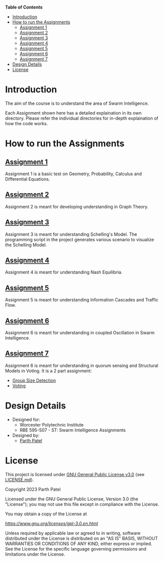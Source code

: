 **Table of Contents**

<!-- TOC -->

- [Introduction](#introduction)
- [How to run the Assignments](#how-to-run-the-assignments)
    - [Assignment 1](#assignment-1)
    - [Assignment 2](#assignment-2)
    - [Assignment 3](#assignment-3)
    - [Assignment 4](#assignment-4)
    - [Assignment 5](#assignment-5)
    - [Assignment 6](#assignment-6)
    - [Assignment 7](#assignment-7)
- [Design Details](#design-details)
- [License](#license)

<!-- /TOC -->

# Introduction

The aim of the course is to understand the area of Swarm Intelligence.

Each Assignment shown here has a detailed explaination in its own directory. Please refer the individual directories for in-depth explaination of how the code works.

# How to run the Assignments

## [Assignment 1](./HW%201/)
Assignment 1 is a basic test on Geometry, Probability, Calculus and Differential Equations.

## [Assignment 2](./HW%202/)
Assignment 2 is meant for developing understanding in Graph Theory.

## [Assignment 3](./HW%203/)
Assignment 3 is meant for understanding Schelling's Model. The programming script in the project generates various scenario to visualize the Schelling Model.

## [Assignment 4](./HW%204/)
Assignment 4 is meant for understanding Nash Equilibria.

## [Assignment 5](./HW%205/)
Assignment 5 is meant for understanding Information Cascades and Traffic Flow.

## [Assignment 6](./HW%206/)
Assignment 6 is meant for understanding in coupled Oscillation in Swarm Intelligence.

## [Assignment 7](./HW%207/)
Assignment 6 is meant for understanding in quorum sensing and Structural Models in Voting. It is a 2 part assignment:
- [Group Size Detection](./HW%207/Group%20Size%20Detection/)
- [Voting](./HW%207/Voting/README.md)

# Design Details
- Designed for:
  - Worcester Polytechnic Institute
  - RBE 595-S07 - ST: Swarm Intelligence Assignments
- Designed by:
  - [Parth Patel](mailto:parth.pmech@gmail.com)

# License

This project is licensed under [GNU General Public License v3.0](https://www.gnu.org/licenses/gpl-3.0.en.html) (see [LICENSE.md](LICENSE.md)).

Copyright 2023 Parth Patel

Licensed under the GNU General Public License, Version 3.0 (the "License"); you may not use this file except in compliance with the License.

You may obtain a copy of the License at

_https://www.gnu.org/licenses/gpl-3.0.en.html_

Unless required by applicable law or agreed to in writing, software distributed under the License is distributed on an "AS IS" BASIS, WITHOUT WARRANTIES OR CONDITIONS OF ANY KIND, either express or implied. See the License for the specific language governing permissions and limitations under the License.